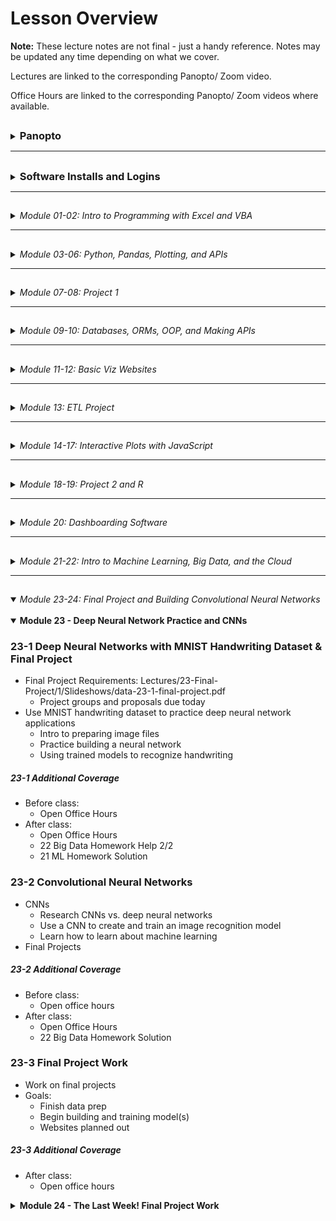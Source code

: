 <!-- @format -->

# Lesson Overview

**Note:** These lecture notes are not final - just a handy reference. Notes may be updated any time depending on what we cover.

Lectures are linked to the corresponding Panopto/ Zoom video.

Office Hours are linked to the corresponding Panopto/ Zoom videos where available.

## <!-- 00 Panopto -->

<details><summary><h3 style="display: inline; padding-top: 0">Panopto</h3></summary>

_**NOTE:** As of day 11-3, Panopto has been discontinued as a Trilogy/ 2U resource. The Panopto recordings before that date should (?) continue to be accessible to you forever (but if they aren't, please use the Zoom links). For all lectures 11-3 and later, you will need to use the Zoom links._

Panopto recordings are searchable! Both audio and video feeds are processed.

To search within a specific video, open the video. The search bar appears on the left, under the camera feed. You can search multiple videos by using the search bar at the top of a Panopto folder.

Links to our class's Panopto folders are below. As part of your tuition, you have access to these videos forever.

Recordings:

* [Lecture Recordings](https://codingbootcamp.hosted.panopto.com/Panopto/Pages/Sessions/List.aspx?folderID=2c76d6e4-8319-419b-a635-ac8c003c1a6a)
* Office Hours Recordings
  + [Homework Help and Solutions](https://codingbootcamp.hosted.panopto.com/Panopto/Pages/Sessions/List.aspx?folderID=3e647d04-dc2b-4c88-9d07-ac8c01721eb8)
  + [Misc (i.e. Git tutorials, installs, career services chats)](https://codingbootcamp.hosted.panopto.com/Panopto/Pages/Sessions/List.aspx?folderID=b128a7f9-6114-4e56-8bc5-ac8c01725a4f)
  + [Open Office Hours Recordings (not always recorded, but when they are, they're here)](https://codingbootcamp.hosted.panopto.com/Panopto/Pages/Sessions/List.aspx?folderID=8efab66d-f657-4bec-8cab-acb60031f398)

<details><summary>Raw Files:</summary>
In case I forgot to include something in the processed videos above, you can check out the full class folder here:

* [Class Panopto Recordings](https://codingbootcamp.hosted.panopto.com/Panopto/Pages/Sessions/List.aspx?folderID=188ece76-73ee-44c8-ba5b-ac8b017afaad)
  + Contains all recordings (lecture, office hours, _and copies of the raw recordings before I combine them_).
  + Searching this folder will return duplicates because it includes those raw copies.
  + You can't see folders, so this will look empty (I put all the videos in folders). But you can search with the bar at the top and the videos will show up in the search results.

</details>

</details>

---

## <!-- 00 Installs -->

<details><summary><h3 style="display: inline; padding-top: 0">Software Installs and Logins</h3></summary>

Please consult your prework for the basic programs we install, such as Git Bash and Anaconda.

This list contains only the additional installs and API signups we cover in class.

You are free to use additional libraries for your projects; this list is just a reference.

<details><summary><strong>Excel Addons</strong></summary>

* Statistics Addon (Moving Average)
* Enable Developer Tools (VBA)

</details>

<details><summary><strong>VSCode Plugins</strong></summary>

* Windows users: Set Git Bash to your primary terminal.
* Rainbow CSV
* [Git Graph](https://marketplace.visualstudio.com/items?itemName=mhutchie.git-graph)
* Live Share
* Python (may already be installed)
* [SQLite](https://marketplace.visualstudio.com/items?itemName=alexcvzz.vscode-sqlite)
* Live Server

</details>

<details><summary><strong>Chrome Extensions</strong></summary>

* JSON Formatter (just google "json formatter chrome" and install whatever comes up first, they're all pretty much the same)

</details>

<details><summary><strong>Jupyter Extensions</strong></summary>

Be sure you are in your `PythonData` environment before running these install commands, or you'll install your extensions to the wrong environment.

* <details><summary>Enable Jupyter Extensions - DO THIS FIRST</summary>

  + Jupyter Lab
    - Be sure you've updated Jupyter: `pip install -U jupyterlab`.
    - If you don't see the Puzzle Icon on the left sidebar:
      - Install the latest version of nodejs from the node.js website.
      - Restart Jupyter
    - Click the puzzle icon on the left sidebar. Accept the disclaimer to enable extensions.
  + Jupyter Notebook

    - `pip install jupyter_contrib_nbextensions`
    - `jupyter contrib nbextension install --user`
    - Restart Jupyter and you should now see the "nbextensions" tab on the file directory page. Go there to read about and install all the supported Jupyter Notebook plugins, such as Hinterland (auto-complete).

    </details>

</details>

<details><summary><strong>Python Libraries</strong></summary>

* Anaconda
* `conda create -n PythonData python=3.6 anaconda`
* `citipy` (used for Homework only)
* `census`
* `gmaps` (Jupyter Extension)
* `conda install tensorflow` (doesn't work if you use pip)
* `mrjob`

</details>

<details><summary><strong>APIs</strong></summary>

* [SpaceX API](https://github.com/r-spacex/SpaceX-API)
* [Star Wars API](https://swapi.dev/)
* [A small NYT headlines scraper](http://nyt-mongo-scraper.herokuapp.com/api/headlines)
* [TVmaze API's Show Search endpoint](https://www.tvmaze.com/api#show-search)
* [World Bank API](https://datahelpdesk.worldbank.org/knowledgebase/topics/125589-developer-information)
* Requires sign up:
  + [OMDb API](http://www.omdbapi.com/apikey.aspx)
  + [New York Times API](https://developer.nytimes.com/accounts/create)
  + [OpenWeatherMap](https://openweathermap.org/guide#how)
  + [Quandl (stocks)](https://docs.quandl.com/docs#section-authentication)
  + [Mapbox](https://docs.mapbox.com/api/#access-tokens)
  + US Census API
  + Google Maps APIs (Maps JavaScript, Geocoding, and Places APIs)

</details>

<details><summary><strong>Databases</strong></summary>

* Postgres
  + Install both Postgres and PgAdmin
  + Mac Users: We recommend using homebrew to install postgres
* MongoDB
  + Windows Users: You may need to create your `C:\data\db` folder manually.
    - You should add the `bin` folder from your Mongo install to your Windows path.
    - You should see Mongo in your Windows Services list. _If you don't, you can still run mongo by using a terminal to run `mongod` in the background._
  + Mac Users: We recommend using homebrew to install mongo, and start your server with `brew services run mongodb-community`. You should now be able to read/ write to your MongoDB database.

</details>

<details><summary><strong>Cloud Systems</strong></summary>

* Heroku CLI (needed to deploy Flask applications to Heroku)
* Google CoLab - Hosted Jupyter Notebooks
  + We use these for machine learning at the end of class, but these are also a good way to get going with Python and Jupyter if you can't install locally.

</details>

</details>

---

## <!-- 01-02 Excel, VBA -->

<details><summary><em>Module 01-02: Intro to Programming with Excel and VBA</em></summary>

<br/>

<details><summary><strong>Module 01 - Excel</strong></summary>

### [01-1 Course Intro](https://codingbootcamp.hosted.panopto.com/Panopto/Pages/Viewer.aspx?id=945aebe9-2ac7-4112-8b25-ac8b018498d6)

[Zoom Recording](https://zoom.us/rec/share/VelJsDmIXp1E22mo9jBV0RH84kSuTrvZYrJByIc2d7n6w0cqfd_mi84j3DNA9g-m.8j8kRfchlyr8gxva)

* Introductions
* Thought experiments
* Data Modeling Strategy (Analytics Paradigm)

##### 01-1 Additional Coverage

* [Git Intro 1](https://codingbootcamp.hosted.panopto.com/Panopto/Pages/Viewer.aspx?id=ba3c7078-083f-44dd-9d7b-ac8c002bd395)
  + `git clone`
  + `git pull`
  + _Never_ edit files in the cloned folder!
    - Copy to "InClass" instead.
  + Bash Commands: `ls`, `cd`, `..`,  `open` (`explorer` on windows), `pwd`

### [01-2 Excel Basics](https://codingbootcamp.hosted.panopto.com/Panopto/Pages/Viewer.aspx?id=deaa8e10-66a1-46b5-9fc4-ac8d017d8fd3)

[Zoom Recording](https://zoom.us/rec/share/eiE-MNi53gYlq6Ku47iZXzdPWgCRWjD0XT2YD5gQlPvRkgVzwPXAhl88svKyvOFx._4NTCFe3ca-5rX7Q)

The first ~10 mins of this recording are missing, I go through how to navigate the Github repo. Read though the [README.md](../README.md) and this file, [00-Lecture-Overview](), to see what I covered.

* Functions and arguments
* Pivot Tables
* Formatting
* Vlookup
* Named Ranges
* Multiple worksheets
* Conditionals

##### 01-2 Additional Coverage

* [Git Intro 2](https://codingbootcamp.hosted.panopto.com/Panopto/Pages/Viewer.aspx?id=0a51cb65-a3a2-4762-9f9d-ac8e002cf338)
  + Git Installation
  + Adding SSH Key
  + (Training Wheels) "Open Terminal Window Here" from Finder and "Open Git Bash Here" from Windows Explorer
  + Review:
    - `git clone`
    - `git pull`
    - _Never_ edit files in the cloned folder!
      - Copy to "InClass" instead.
    - Bash Commands: `ls`, `cd`, `..`, `open` (`explorer` on windows), `pwd`
* Open OH for TA assistance (custom for questions/ install issues)

### [01-3 Excel Charting](https://codingbootcamp.hosted.panopto.com/Panopto/Pages/Viewer.aspx?id=43f4346a-f834-4b34-9e7b-ac8f00e95262)

[Zoom Recording](https://zoom.us/rec/share/fmOz8_8Wl1-GOzPdAeYYQEPCy2Jcw_qSDLBnQdnTf6qswoYTrRN7zttcqyrA4jQ.82I9y2-cjvPCI-Es)

* Line, Scatter, Bar, Pie charts
* Trend lines
* Pivot Charts
* Statistical Summaries
  + Variance, Standard Deviation
  + Z-Score
  + Outliers, Quartiles, Quantiles
  + Box-and-Whisker Plots

##### 01-3 Additional Coverage

* [01 Excel Homework Help 1/1](https://codingbootcamp.hosted.panopto.com/Panopto/Pages/Viewer.aspx?id=6f9e4a43-15a8-41d5-8960-ac8f0121f79a)
  + Conditional Formatting
  + Pivot Table Breakout Columns
  + Class Questions
    - Splitting categories
    - Date conversion
    - Finding live campaigns
    - Variance & Std Deviation
* Open Office Hours for install help/ questions

</details>

<details><summary><strong>Module 02 - VBA</strong></summary>

### [02-1 VBA Day 1 - Intro to Programming](https://codingbootcamp.hosted.panopto.com/Panopto/Pages/Viewer.aspx?id=6878a1ba-2284-4be5-bcca-ac920179fdf2)

[Zoom Recording](https://zoom.us/rec/share/ppVQMz497qsaYR6m9c1g_Ha13-rLeCjA-50lfeZagd2jRUlnu4kguONyp9sbAwtl.Yed1O_L7ildQuSAb)

* Installs
  + VSCode
    - Git Bash/ Terminal Integration
  + Excel Developer Tools
  + Excel Statistics Addon (for moving average calcs)
* Hello World!
* Excel Buttons
* Accessing Cells and Ranges in VBA
* Fundamentals of programming
  + Primitives (aka basic types)
  + Conditionals - `If`, `Elseif`, `Else`, `End If`
* Basics of navigating bash terminals
  + Bash Commands: `mkdir`, `~`, `code`, `cp`

##### 02-1 Additional Coverage

* After Class:
  + [02 VBA Homework Help 1/3](https://codingbootcamp.hosted.panopto.com/Panopto/Pages/Viewer.aspx?id=039eeab3-e6d4-4b6f-a2d1-ac93002bf51d)
    - Review of VSCode set up and creating a git repo (used a local repo tonight)
    - Getting started - reading values out of columns

### [02-2 VBA Day 2 - Loops](https://codingbootcamp.hosted.panopto.com/Panopto/Pages/Viewer.aspx?id=1c3aea1c-8b4d-4a60-acaa-ac94017e222f)

[Zoom Recording](https://zoom.us/rec/share/0KmRA_77KwCVgl_vbj7tPa2HxETLNBNF5pnu2eUFEQDTBmyU4wnXDwYtrt6wRpVC.s1W9NVKDOpEVd2KA)

* 2-1 Review Ex 09-10
* Warm up: 2-1 Ex 11
* Loops
* Conditionals (includes 2-1 Ex 12, 13)
* Installations for Module 3
  + Jupyter Notebook
  + Conda
  + Python

##### 02-2 Additional Coverage

* After Class:
  + [02 VBA Homework Help 2/3](https://codingbootcamp.hosted.panopto.com/Panopto/Pages/Viewer.aspx?id=36bfc6b0-594b-4b42-8ecc-ac9500165044)

### [02-3 VBA Day 3 - More Practice](https://codingbootcamp.hosted.panopto.com/Panopto/Pages/Viewer.aspx?id=65c42e5c-c01b-4954-ad66-ac9600ea57b5)

[Zoom Recording](https://zoom.us/rec/share/EDZ7fB3Q7SjF5o-pX3X_QwCcwMQFcYJGyhOvaLP1OYi8h01oWZTd2BNIk2BlnAm3.qISPBlONhBoRyy-j)

* Formatting sheets with VBA
* Nested Loops
* Lots of practice

##### 02-3 Additional Coverage

_No office hours before class._

* After Class:
  + [02 VBA Homework Help 3/3 - Creating a Github Repo](https://codingbootcamp.hosted.panopto.com/Panopto/Pages/Viewer.aspx?id=2b220836-c9c3-4b71-bfde-ac9601262249)

</details>

</details>

---

## <!-- 03-06 Python, Pd, Plots, JSON -->

<details><summary><em>Module 03-06: Python, Pandas, Plotting, and APIs</em></summary>

<br/>

<details><summary><strong>Module 03 - Python</strong></summary>

### [03-1 Python Day 1 - Intro to Programming](https://codingbootcamp.hosted.panopto.com/Panopto/Pages/Viewer.aspx?id=f26bdb6c-4160-4fb1-b0d1-ac9b0014dfc1)

[Zoom Recording](https://zoom.us/rec/share/4R8DGCJueVRRIMttMkEaR1Sru2EKXETTStLsBlo6SyTaC1oiFwjdr_X1Tv0eQzwA.AxyogBFtlgM-kbRe)

* Review Installations and PythonData environment
* Variables
* User Input
* Conditionals - `if`, `elif`, `else`
* Loops - `for` and **`while`**

##### 03-1 Additional Coverage

* Before Class:
  + 03 Python Installation Help
* After Class:
  + 03 Python Installation Help

### [03-2 Python Day 2 - CSVs, Python, and Lists](https://codingbootcamp.hosted.panopto.com/Panopto/Pages/Viewer.aspx?id=d1528e56-f864-4e8c-b13a-aca70183d34b)

[Zoom Recording](https://zoom.us/rec/share/meIovFPS_nXNvz5_BqglfKMr7MNFl6uB6VjLa-P0A4bL19LBRKyL-UrOSnm07EQ8.pN61E6sb2gLjjdfL)

* Review Python, VSCode, Git
* Conditionals - `if`, `elif`, `else`
* Loops - `for` and `while`
* Read/ write CSVs

##### 03-2 Additional Coverage

* Before Class:
  + Open Office Hours
* After Class:
  + [03 Python Homework Help 1/3 + Git LFS Install Help](https://codingbootcamp.hosted.panopto.com/Panopto/Pages/Viewer.aspx?id=b8ed0a29-1b4a-4817-a151-aca8002ccc5b)

### [03-3 Python Day 3 - Intermediate Python](https://codingbootcamp.hosted.panopto.com/Panopto/Pages/Viewer.aspx?id=f4d1e63f-83bb-4172-b10e-aca901833eba)

[Zoom Recording](https://zoom.us/rec/share/B_is_r9vb4vumdYez4HUN4X4h4ccwYvoBnDs5NofiKQWGDrPmetk_RpNDHnuzJmu.nZCxpbHwus-4AEyP)

* Dictionaries
* List Comprehensions
  + Btw, you can also do dictionary comprehensions ...
    - ... but we won't cover that just yet.
    - If you're comfortable with list comprehensions, check 'em out!
* Functions
  + Later on, we'll talk about using lists and dictionaries to pass arguments to functions
  + aka `*args` and `**kwargs`.
* Sets (Extra Material)

##### 03-3 Additional Coverage

* Before Class:
  + 03 Python Installation Help
* After Class:
  + [01 Excel Homework Solution](https://codingbootcamp.hosted.panopto.com/Panopto/Pages/Viewer.aspx?id=4109e75c-e5ab-4ab5-b7a2-acaa00310789)
  + [03 Python Help 2/3](https://codingbootcamp.hosted.panopto.com/Panopto/Pages/Viewer.aspx?id=b9996c0f-bb81-4aa2-8eba-acaa002c4c2b)

</details>

<details><summary><strong>Module 04 - Pandas</strong></summary>

### [04-1 Pandas Day 1 - Intro to DataFrames](https://codingbootcamp.hosted.panopto.com/Panopto/Pages/Viewer.aspx?id=35515ab7-1467-466e-a01e-acab00e7b104)

[Zoom Recording](https://zoom.us/rec/share/KaSkjCh3OJra4nkaGJQsW0C0ie0pS6UQkCtqRRSuHnS2Xrbgq2J3NJ22Q6_a5aA.NMb8-KZOK6GKNu3O)

* Intro to Jupyter Notebooks
* Review Python (`input`, loops, `open`, `csv.reader`, conditionals)
* Intro to Pandas
  + Lists/ dictionaries -> DataFrames
  + CSVs <-> DataFrames
* Intro to summarizing data

##### 04-1 Additional Coverage

_No office hours before class._

* After Class:
  + [03 Python Homework Help 3/3](https://codingbootcamp.hosted.panopto.com/Panopto/Pages/Viewer.aspx?id=51b0be79-29e6-4762-856d-acab0122cdd4)

### [04-2 Pandas Day 2 - Data Cleaning](https://codingbootcamp.hosted.panopto.com/Panopto/Pages/Viewer.aspx?id=169c97de-bad5-4a2a-9a3c-acae017c3cb3)

[Zoom Recording](https://zoom.us/rec/share/x06_PjAopyQVboitustDtDb8Cis5oAvtTHa8HHknPE7raRuwjoiY3cV0Z1NnAdbZ.hKxosNlzbZSWKC4f)

* Filtering (`loc` and `iloc`, `dropna`)
* Cleaning duplicates
* Data Types
* Grouped DataFrames and Aggregations
* Sorting

##### 04-2 Additional Coverage

* Before Class:
  + Open Office Hours
* After Class:
  + [04 Pandas Homework Help 1/3](https://codingbootcamp.hosted.panopto.com/Panopto/Pages/Viewer.aspx?id=1577f8b1-c832-479e-aca4-acaf002b0173)
  + [Personalizing Your Environments](https://codingbootcamp.hosted.panopto.com/Panopto/Pages/Viewer.aspx?id=081a7e4b-6281-4def-8cee-acaf003034e0)
    - Tips and Tricks for Jupyter 1/2
      - Enabling Jupyter Extensions
    - Pimp My Terminal 1/2
      - Terminal Emulators And U
        - Mac: iTerm (can also check out Alacritty, Kitty)
        - Windows: WSL2 (we'll be installing Alacritty later on)

### [04-3 Pandas Day 3 - Intermediate Data Cleaning](https://codingbootcamp.hosted.panopto.com/Panopto/Pages/Viewer.aspx?id=0111a9e1-7655-466e-9eb4-acb00174e990)

[Zoom Recording](https://zoom.us/rec/share/yoIHRInwoXfZs39AHNP6c_VBRFvXY4TESS_KyCS-ncbvP6v5pqaoXKUvsBPGMtgp.IrKyGCoNEoe80mgN)

* Merging DataFrames
* Binning
* Mapping (`df.map`)
* Fixing Bugs in Python

##### 04-3 Additional Coverage

* Before Class:
  + Open Office Hours
* After Class:
  + [04 Pandas Homework Help 2/3](https://codingbootcamp.hosted.panopto.com/Panopto/Pages/Viewer.aspx?id=5c80d4f4-6236-4247-b72c-acb1002c932b) - no audio, use the zoom recording

</details>

<details><summary><strong>Module 05 - Intro to Plots and Statistics</strong></summary>

### [05-1 Intro to Plots and Statistics Day 1 - Matplotlib](https://codingbootcamp.hosted.panopto.com/Panopto/Pages/Viewer.aspx?id=8a43e4aa-b707-4ad6-b300-acb200e88a3b)

[Zoom Recording](https://zoom.us/rec/share/E-T0EIiVPwf-K19J36Lqwr_Nr7qtmZHuYtY5QUf64Z0pXvJyQ7wlltLeTEf9tLeZ.CZZv1bbDFrUJOOFe)

* Using Matplotlib in Jupyter Notebook
  + Interactive and static inline plots
  + `%matplotlib notebook`
* Line, bar, scatter, pie charts
* Basic plot configuration

##### 05-1 Additional Coverage

_No office hours before class._

* After Class
  + [04 Pandas Homework Help 3/3](https://codingbootcamp.hosted.panopto.com/Panopto/Pages/Viewer.aspx?id=6c95b560-fde4-4b9a-8006-acb2011a423e)
  + [02 VBA Homework Solution](https://codingbootcamp.hosted.panopto.com/Panopto/Pages/Viewer.aspx?id=ecef5e6f-e35f-4448-9436-acb2011a5e9a)

### [05-2 Intro to Plots and Statistics Day 2 - Pandas Plots](https://codingbootcamp.hosted.panopto.com/Panopto/Pages/Viewer.aspx?id=6f5c8fc9-3175-4269-9184-acb5017dd703)

[Zoom Recording](https://zoom.us/rec/share/CGFjcZzfKql4Drn3uTqPoRQKYB_xrbN0IsRxf06oHF1cArUuI8xj2xGswg8VgmAl.OKLbwaQBH_Nm2nLv)

* `DataFrame.plot()`
* Line, bar, scatter, pie charts
* Pros & cons vs. Matplotlib

##### 05-2 Additional Coverage

* Before Class
  + [Open Office Hours](https://codingbootcamp.hosted.panopto.com/Panopto/Pages/Viewer.aspx?id=b858cdcf-e451-4c5e-a32a-acb5017b678c)
* After Class
  + Statistics (video canceled)
    - [You can review the following material instead (will be helpful for 05-3, but not required)](https://ucflkmdatapt1-3my1247.slack.com/archives/C01FDRD8LLF/p1611114150000300)
  + [05 Python Plotting Homework Help 1/3](https://codingbootcamp.hosted.panopto.com/Panopto/Pages/Viewer.aspx?id=b56bb2ba-4f6d-45fd-8f90-acb6002ce4eb)

### [05-3 Intro to Plots and Statistics Day 3 - Intro to Statistics](https://codingbootcamp.hosted.panopto.com/Panopto/Pages/Viewer.aspx?id=6b2d21d0-d0ab-475e-ab59-acb70182ff73)

[Zoom Recording](https://zoom.us/rec/share/rjUFF48z4L8bH88qIHovrk5bmumb_wy4aILlLkvmuxsI-FwsK5tOpJ5ZSFFRMh2B.NlQ4b0LYNlX0dKG3)

* Basic measures of central tendency: Mean, median, mode
* Variance and standard deviation
* Handling outliers
* Quartiles
* Standard Error calculations with `pandas`
* Error Bar plots with `pandas`
* Student's T-Test
* Fits and Regression with `pandas` and `scipy`

##### 05-3 Additional Coverage

* Before Class
  + [Open Office Hours](https://codingbootcamp.hosted.panopto.com/Panopto/Pages/Viewer.aspx?id=66a9c10c-9ff4-49b3-a197-acb70176bd09)
* After Class
  + [05 Python Plotting Homework Help 2/3](https://codingbootcamp.hosted.panopto.com/Panopto/Pages/Viewer.aspx?id=7aff4e7b-4533-4bb0-8222-acb8002bbcbd)
  + [Pimp My Terminal 2/2](https://codingbootcamp.hosted.panopto.com/Panopto/Pages/Viewer.aspx?id=8df929e2-92fa-4222-aae0-acb8002e37ca)
    - Easy Themes And Extensions with ZSH
      - Installing ZSH
      - Installing Oh-My-Zsh (for plugins)
      - Installing Powerlevel10k (snazzy theme)
      - What Is .zshrc Anyway?
        - Ok, so I didn't cover this, but this is basically a configuration file for your terminal settings! More literally, it contains code/ setup that gets run whenever you start your terminal.

</details>

<details><summary><strong>Module 06 - Python and APIs - Intro</strong></summary>

### [06-1 Python and APIs](https://codingbootcamp.hosted.panopto.com/Panopto/Pages/Viewer.aspx?id=158ace44-356c-4395-bbf3-acb900e832cf)

[Zoom Recording](https://zoom.us/rec/share/-nqKnHgCm9DWCQXrwPWdFKuJPsj1DwrW7rBFclpeEn7Lqr_ZGJYoEwO2LK0ISMnZ.psYAQn9ZQ2RPfWZy)

* GET requests using the `requests` library
* JSON -> Python dictionaries
* API Documentation and sign ups
  + SpaceX
  + swapi (Star Wars API)
  + Number Facts
  + OMDb
  + New York Times

##### 06-1 Additional Coverage

_No office hours before class._

* After Class
  + [05 Python Plotting Homework Help 3/3](https://codingbootcamp.hosted.panopto.com/Panopto/Pages/Viewer.aspx?id=7456f18c-b711-42fb-8c39-acb90123b132)
    - Also includes:
      - 04 Pandas HW Student Questions
      - 03 Python HW Student Questions
      - Jupyter Notebook Extensions and Markdown Viewer

### [06-2 Python and APIs - JSON](https://codingbootcamp.hosted.panopto.com/Panopto/Pages/Viewer.aspx?id=d7396e7d-5fe4-4f8a-90e6-acbc01849bb6)

[Zoom Recording](https://zoom.us/rec/share/yFDP0S9AF01LJWP79AzFG1CuYfFCbP-lSJAh2i_dAfpK5_WiFfKZcAzk4Web-rEF.TJlBL7rlIVGv44mN)

* More API practice
  + OpenWeatherMaps
  + WorldBank API
* JSON -> DataFrame
* Exception Handling (`try` and `except`)

##### 06-2 Additional Coverage

* Before Class
  + [Open Office Hours](https://codingbootcamp.hosted.panopto.com/Panopto/Pages/Viewer.aspx?id=33b84580-a017-4acc-8aa2-acbc017ab487https://codingbootcamp.hosted.panopto.com/Panopto/Pages/Viewer.aspx?id=33b84580-a017-4acc-8aa2-acbc017ab487)
* After Class
  + [06 APIs Homework Help 1/3](https://codingbootcamp.hosted.panopto.com/Panopto/Pages/Viewer.aspx?id=b6eb5af5-c81d-4567-a6ad-acbd003018ad)
    - Key: "Managing" your API keys and git (don't commit your api key to github!!)
      - We only touched on this briefly - I'll review in more detail Thursday.
  + [03 Python HW Solution](https://codingbootcamp.hosted.panopto.com/Panopto/Pages/Viewer.aspx?id=ff1d188b-dfc7-4975-9584-acbd001aec3b)

### [06-3 Python and APIs](https://codingbootcamp.hosted.panopto.com/Panopto/Pages/Viewer.aspx?id=81196c9d-3fcc-4eba-b8ea-acbe0181b70a)

[Zoom Recording](https://zoom.us/rec/share/wbOg9bWTKsALVp5LZ-vnzWvZRAmRPw5HSFB4HVyaACIETMYsk_suIoVgWJpANSUl.WteeBgJp1_XOJ7gJ)

* Practice Google Maps and Places APIs
* Visualizations with Maps
  + `gmaps` Jupyter Extension

##### 06-3 Additional Coverage

* Before Class
  + Open Office Hours
* After Class
  + [06 APIs Homework Help 2/3 - Hiding config.py with .gitignore](https://codingbootcamp.hosted.panopto.com/Panopto/Pages/Viewer.aspx?id=fb8155a9-f078-46ca-9b2c-acbf002cbc68)

</details>

</details>

---

## <!-- 07-08 Project 1 -->

<details><summary><em>Module 07-08: Project 1</em></summary>

<br/>

<details><summary><strong>Module 07 - Git Practice + Project 1</strong></summary>

### [07-1 In-Class Git Practice + Project 1](https://codingbootcamp.hosted.panopto.com/Panopto/Pages/Viewer.aspx?id=5c2c5789-91ee-43ff-9e08-acc000e9dd9f)

[Zoom Recording](https://zoom.us/rec/share/Q0HPPN8CjxeQRZBerueZuqo72lQ2UNgU_Yz0dwf07yf2qRU1cWVGsdIvJyBe_VBE.egx6PCsiK50PJOM2)

* Git Tutorial
  + Managing Git and Jupyter Notebooks
  + Git Branch and PR tutorial
  + Git Best Practices with small groups
* [Project 1 Guidelines](../Projects/Project-1)
* Project 1 Work

##### 07-1 Additional Coverage

_No office hours before class_

After Class:

* Open Office Hours

### [07-2 In-Class Git Practice + Project 1](https://codingbootcamp.hosted.panopto.com/Panopto/Pages/Viewer.aspx?id=56a95978-cf66-4d6b-9e50-acc301802d49)

[Zoom Recording](https://zoom.us/rec/share/qApaj6iOh08XaV425A2Ryj9ur2jaDRdXJ2U6j4Gu0JJEsZlo6nD_uhpA7KmzSn02.kiz3Ha39PvGhbPAz)

* Git Tutorial
  + Managing bad merges
  + Review of git branch and PR best practices
* Project 1 Work

##### 07-2 Additional Coverage

Before Class

* Open Office Hours

After Class

* Open Office Hours

### 07-3 Hypothesis Testing and Statistical Tests + Project 1

No Panopto recording for today (sub).

[Zoom Recording](https://zoom.us/rec/share/ooeL1U8_lDjqAE4pTvsYAsPH0lqufgxgpDfqI12fhWTdtTWOfltFWNtbZMpya8VN.LIl9ko5TogElnFd2)

* T-Test
* ANOVA
* P-Values
* Chi Square tests
* Project work

##### 07-3 Additional Coverage

Before Class

* Open Office Hours

After Class

* Open Office Hours
* Project work

</details>

<details><summary><strong>Module 08 - Project 1 + Presentations</strong></summary>

### 08-1 Project 1

No Panopto recording for today (sub).

[Zoom Recording](https://zoom.us/rec/share/_OwTF9IVcFyZ0TvsnJ_7rUVGyp2ynE3-duj67cY0c9z6Q5aHMS1OhrWOeTZhUwh3.fjxPD6viy2039Vtr)

* Install Postgres and pgAdmin
* Project work

##### 08-1 Additional Coverage

Before Class

* Open Office Hours

After Class

* Open Office Hours
* Project work

### 08-2 Project 1

Project work day = all-class open office hours, no recordings.

* Project work

##### 08-2 Additional Coverage

Before Class

* Open Office Hours

After Class

* Open Office Hours
* Project work

### [08-3 Project 1 Presentations](https://codingbootcamp.hosted.panopto.com/Panopto/Pages/Viewer.aspx?id=ef199b9c-e708-475b-af0f-accc01840507)

[Zoom Recording](https://zoom.us/rec/share/NNjvkumLMVKLd8CtyKQeDWVqk2GfvNkfOmi6t39ZhaeuV0kYJIWsutjmGHEOCY-_.7Ikq3DBqysBR0bRh?startTime=1613083553000)

_No after-class office hours today_

* Project Presentations

##### 08-3 Additional Coverage

Before Class

* Open Office Hours
* Presentation Prep

</details>

</details>

---

## <!-- 09-10 DBs, ORMs, OOP, APIs -->

<details><summary><em>Module 09-10: Databases, ORMs, OOP, and Making APIs</em></summary>

<br/>

<details><summary><strong>Module 09 - Databases (Postgres)</strong></summary>

### [09-1 Intro to Postgres](https://codingbootcamp.hosted.panopto.com/Panopto/Pages/Viewer.aspx?id=3f92c1b2-8bb7-4aa0-954a-accd0027382f)

[Zoom Recording](https://zoom.us/rec/share/a7HFneqEmgskH7EQRseDXjzlUvxFQqdx3ZGdg56Wl3G8jOTgSrjUy2YKR6RwLebn.RiwZbhmS-pAMKisg)

* Database vs. Schema
* Create a Database and tables
* pSQL data types
* Primary and Unique Keys
* CSV -> Database Table
* CRUD (Create, Read, Update, Delete) applications
  + Database commands: `INSERT`, `SELECT`, `UPDATE`, `DELETE`
* Joins

##### 09-1 Additional Coverage

* After Class
  + [09 Homework Help 1/3](https://codingbootcamp.hosted.panopto.com/Panopto/Pages/Viewer.aspx?id=405c9d30-6126-40f8-9374-acce0123a0ab)
  + [04 Pandas Homework Solution](https://codingbootcamp.hosted.panopto.com/Panopto/Pages/Viewer.aspx?id=52fd4e0e-30ee-4349-a77e-acce01240252)

### [09-2 Advanced Queries](https://codingbootcamp.hosted.panopto.com/Panopto/Pages/Viewer.aspx?id=25bd0495-1758-403f-a1e9-acd100f0877f)

[Zoom Recording](https://zoom.us/rec/share/Jk1sTae2AWw_CeWBlLfvGKSs5KiP25QZWbi8tBJOxHO_CXf1dCq-dKsZG0SlsnW_.Um9AqKSRmGemepcy)

* Aggregation Queries
* Subqueries (sub-selects)
* Views

##### 09-2 Additional Coverage

* Before Class
  + Project Grading (ping us on slack for questions)
* After Class
  + Project Grading
  + [09 Homework Help 2/3](https://codingbootcamp.hosted.panopto.com/Panopto/Pages/Viewer.aspx?id=ca748b1f-ce09-479c-8934-acd100faaaa9)
  + [05 Matplotlib Homework Solution](https://codingbootcamp.hosted.panopto.com/Panopto/Pages/Viewer.aspx?id=76558588-8ade-449b-a613-acd100fac89b)

### [09-3 Data Modeling](https://codingbootcamp.hosted.panopto.com/Panopto/Pages/Viewer.aspx?id=fbc023dd-8758-462c-b750-acd2003be1fb)

[Zoom Recording](https://zoom.us/rec/share/9x6RFB_IBpSidx1wVdHYGwKG_BoLXsCbXRJYvwJbrV5rwqn_DOTM9wX0CqW2CzQZ.uQTSyEy56vhtyGfP)

* Database Design Techniques And Best Practices
* Data normalization
* Data relationships
* ERD Diagrams - visualizing DB relationships

##### 09-3 Additional Coverage

* Before Class
  + Project Grading (ping us on slack for questions)
* After Class
  + [09 Homework Help 3/3](https://codingbootcamp.hosted.panopto.com/Panopto/Pages/Viewer.aspx?id=c9619169-1975-4646-9a50-acd2003c184c)

</details>

<details><summary><strong>Module 10 - Programming with SQLAlchemy (Advanced Databases) and Making APIs</strong></summary>

### [10-1 Intro to SQLAlchemy](https://codingbootcamp.hosted.panopto.com/Panopto/Pages/Viewer.aspx?id=19b433d4-dda3-4753-9c91-acd2003c482f)

[Zoom Recording](https://zoom.us/rec/share/_btT8UfiggmM7nUo-rckFM7zC3By-w9sjg0XRQwWBd2bxYGr-CPWV-6btKxssAag.szJpnfIhbECUZPap)

* SQLAlchemy
  + Connect to a database
  + Run raw queries using `engine.execute()`
  + CRUD (Create/ Read/ Update/ Delete) using ORM (Object Relational Models)
* Intro to Object Oriented Programming (OOP)
  + Creating Python classes to represent database tables (ORM)

##### 10-1 Additional Coverage

* After Class
  + [10 Homework Help 1/3](https://codingbootcamp.hosted.panopto.com/Panopto/Pages/Viewer.aspx?id=ccabeb2a-7379-4122-a655-acd501226fee)
  + [Opening SQLite Files With VSCode](https://codingbootcamp.hosted.panopto.com/Panopto/Pages/Viewer.aspx?id=8f1e7645-093e-4fac-8004-acd501257666)

### [10-2 SQLAlchemy ORM++](https://codingbootcamp.hosted.panopto.com/Panopto/Pages/Viewer.aspx?id=6b50246e-c705-4638-ab8d-acd5012c43a3)

[Zoom Recording](https://zoom.us/rec/share/yCTDTLGBLz_Drd8BXrzxElXkDuQNEC7JyILMoOWCqgaqcSrWm9j41UjbdWpoDSvt.aK3nd1wxOqyBhcmR)

* More practice creating and using ORM classes
* Using SQLAlchemy to inspect database:
  + Reflection (ORM with auto-generated classes)
  + Inspector - viewing database Schema
* Using Pandas to plot SQL results

##### 10-2 Additional Coverage

* Before Class
  + Open Office Hours
* After Class
  + [10 Homework Help 2/3](https://codingbootcamp.hosted.panopto.com/Panopto/Pages/Viewer.aspx?id=528c95df-bbd7-4bb3-822b-acd5012c65a0)

### [10-3 Flask + SQLAlchemy = My First API](https://codingbootcamp.hosted.panopto.com/Panopto/Pages/Viewer.aspx?id=bc4ec595-5c4a-489d-97ff-acda01758cec)

[Zoom Recording](https://zoom.us/rec/share/D4MCVHimV7WyQTiua9ILitU1wSu1lRa9WgioiP0IAOafHkFXpHkdxv9VEMhIdqR7.L8GtIsstYacKMAWh)

Today Chavon stops by for our midpoint :)

* Create and run a server with Flask
* Define endpoints
* Read query strings (i.e. function args) from GET requests
* Run database queries from an endpoint
* Return results as JSON

##### 10-3 Additional Coverage

* Before Class
  + Open Office Hours
* After Class
  + [10 Homework Help 3/3](https://codingbootcamp.hosted.panopto.com/Panopto/Pages/Viewer.aspx?id=86c8d7d5-4e9b-461f-924f-acdb002bc482)

</details>

</details>

---

## <!-- 11-12 Basic Viz Websites -->

<details><summary><em>Module 11-12: Basic Viz Websites</em></summary>

<br/>

<details><summary><strong>Module 11 - HTML</strong></summary>

### [11-1 Intro To HTML](https://codingbootcamp.hosted.panopto.com/Panopto/Pages/Viewer.aspx?id=9f2b49c5-8e89-4a94-915a-acdc00e80c9b)

[Zoom Recording](https://zoom.us/rec/share/rnDoKYv4TiJVsj7FOWALjM_FVtpHo_Db0BmMYOlrgkF7Q4mOXEFd517ECTRvCLel.oJqZXEl9Plc6fjXQ)

* Website Frontend Ingredients (HTML + CSS + JavaScript)
* DOM Basics
* Common HTML Tags
  + `<p>`
  + `<h1> - <h6>`
  + `<hr/>`
  + `<img/>`
  + `<ul>` / `<ol>` and `<li>`
  + `<table>`, `<th>`, `<tr>`, `<td>`
  + `<div>`
  + `<summary>`
* HTML Structure
  + Tags
  + Attributes
  + Sections of the document
* _NOTE_: Use Mozilla MDN for documentation, not W3Schools!!

##### 11-1 Additional Coverage

* After Class
  + [11 HTML Homework Help 1/3 - Wireframing Demo](https://codingbootcamp.hosted.panopto.com/Panopto/Pages/Viewer.aspx?id=5647fd96-69c2-4b59-8839-acdc0117eb07)
  + [06 APIs Homework Solution](https://codingbootcamp.hosted.panopto.com/Panopto/Pages/Viewer.aspx?id=848027fc-d816-455f-9ff3-acdc01180358)

### [11-2 Styling (CSS) and Deploying Static Sites Using Github Pages](https://codingbootcamp.hosted.panopto.com/Panopto/Pages/Viewer.aspx?id=f5c9aa15-4f5b-4a03-93e7-acdf01761692)

[Zoom Recording](https://zoom.us/rec/share/Xs6gAjHcm4F56-ylfTOCvVN-MVsS8Bn05Rk1dbwyPGiuF1ppgYRN_2Z4x6rIaT6A.XUDVpuY_s_E6C2zJ)

* CSS Basics: styling and positioning elements
* Box Model of HTML elements
* Github Pages **(Needed for your Career Services Milestones)**

##### 11-2 Additional Coverage

* Before Class
  + Open Office Hours
* After Class
  + [11 HTML Homework Help 2/3 - Wireframing Demo](https://codingbootcamp.hosted.panopto.com/Panopto/Pages/Viewer.aspx?id=005a62d3-c67e-4add-823f-ace0002dc516)

### [11-3 Mobile-first (Responsive) CSS](https://zoom.us/rec/share/s0xB4D_-2g5_PBsjxX-P1qindwU3PjW09Hk40Eor-zCGlvQitNa8gUKGfKdEWQSb.MN2POHMS9hnyw2xf)

Starting today, we no longer use Panopto as a recording tool. You will still be able old links using Panopto, but going forward, each class video will be recorded on Zoom in one continuous stream.

* Media Queries
* Bootstrap (CSS library by Twitter) and the Bootstrap Grid
* Using Bootstrap to get a website up and running quickly

##### 11-3 Additional Coverage

* Before Class
  + Open Office Hours
  + ETL Project Questions
* After Class
  + 11 HTML Homework Help 3/3

</details>

<details><summary><strong>Module 12 - Web Scraping, Document Databases (NoSQL), and Making Data Viz Websites</strong></summary>

### [12-1 Intro to MongoDB](https://zoom.us/rec/share/ooUjajWiU2hwPxuOdIpEHCJRr_ebI391iXAXmkKh3U9wbop8zVBIYr1ppJp4SGK3.2kdGXeM_-ESfH6LX)

* ETL Project Questions
* Installing and Connecting to MongoDB
* Using the Mongo Shell for CRUD
* Using PyMongo for CRUD with Python

##### 12-1 Additional Coverage

* After Class
  + 12 Web Scraping Homework Help 1/3
  + One-On-Ones 1/3 (not recorded ofc)

### [12-2 Simple Web Scraping](https://zoom.us/rec/share/_8etoRMgpnAPLBjqLO9eaYI8LgchLE0jzCRxATqlxUF0A5efThEhWA1VCj0r4ncu.FW2oZn6sjHeL5PA1)

* Use BeautifulSoup to scrape websites with Python
  + `html.parser` and `lxml` parser
* Use Pandas to scrape websites
* Save results to MongoDB
* Use Splinter (with chromedriver) to scrape websites

##### 12-2 Additional Coverage

* Before Class
  + Open Office Hours
* After Class
  + 12 Web Scraping Homework Help 2/3
  + One-On-Ones 2/3 (not recorded ofc)

### [12-3 BeautifulSoup + MongoDB + (new) Serving Templates With Flask](https://zoom.us/rec/share/bXftVis7OrUjptOexrkEzD1KCu5_zc0NhKLpHF10_-DsjIbGg8xQAocIXMQ0CAZo.P-gsZhPLp1sE6B8H)

* Use and render flask templates
* Integrate MongoDB data into Flask Templates
  + Include static resources (i.e. css files) in Flask Templates via `static` folder
* Capstone: Allow client to trigger a web scrape using Flask, then view results
* ETL Project Overview and Questions

##### 12-3 Additional Coverage

* Before Class
  + Open Office Hours
* After Class
  + 12 Web Scraping Homework Help 3/3
  + One-On-Ones 3/3 (not recorded ofc)

</details>

</details>

---

## <!-- 13 ETL Proj -->

<details><summary><em>Module 13: ETL Project</em></summary>

<br/>

<details><summary><strong>Module 13 - ETL Project</strong></summary>

### [13-1 Project Guidelines and Warm Up Exercise](https://zoom.us/rec/share/KC6zaiQyaOpCBfol1kbh6vTjoxueM7IKRGagAjyZ5cwO6eW4eZBP76n08n0G1441.qw-wuv0vOW0-O96e)

* ETL with Pandas warm up
* Project Overview - the audio's missing for part of this, grab us for any questions.
* Today's Project Goals:
  + Project Proposals Due
  + Retrieve Datasets
  + Review Data Structures
  + Database ERD design
  + Discuss your websites

##### 13-1 Additional Coverage

* After Class
  + Open Office Hours
  + 11 Web Homework Solution
  + 10 SQLAlchemy Homework OSlution

### 13-2 ETL Project Work Day

No recording today.

* Project Work
* Today's Project Goals:
  + Load Datasets into Database
  + Design and split up website work
    - APIs
    - Documentation
    - Visualization/ Project Analysis

##### 13-2 Additional Coverage

* Before/ During Class:
  + Open Office Hours
* After Class:
  + Deploying to AWS EC2 with Dokku

### [13-3 ETL Project Work Day](https://zoom.us/rec/share/GxH0FTGXLNgssIYYIhxNjX-ov5vCtAuIqegUNKNFu9t-MoqPI1mtKA_0eok5FOMT.kah4dw0nLG657_yj)

The recording only contains the homework solutions.

* Project Work
* Today's Project Goals:
  + Finish your documentation
  + Submit your projects

##### [13-3 Additional Coverage](https://zoom.us/rec/share/GxH0FTGXLNgssIYYIhxNjX-ov5vCtAuIqegUNKNFu9t-MoqPI1mtKA_0eok5FOMT.kah4dw0nLG657_yj)

* Before Class
  + Open Office Hours
* After Class
  + 09 SQL Homework Solution
  + 10 SQLAlchemy Homework Solution

</details>

</details>

---

## <!-- 14-17 JS, Plots -->

<details><summary><em>Module 14-17: Interactive Plots with JavaScript</em></summary>

<br/>

<details><summary><strong>Module 14 - Intro To JavaScript</strong></summary>

### [14-1 JavaScript Syntax](https://zoom.us/rec/share/i9U7Mh9CG09gBbCRGzygFvFESqBir4r96NybuO0jZhxpsdRlgZ7RPMtHAOUjkgo.Xf0qO_AuoajGpMbH?startTime=1616245107000)

* Variables, data types, statements
* Functions, loops, if/else
* Arrays
* Using built-in functions

##### 14-1 Additional Coverage

* After Class
  + 14 JavaScript Homework Help 1/3
    - Further Reading:
      - [🤪 A list of funny and tricky JavaScript examples](https://github.com/denysdovhan/wtfjs)
      - [Semicolons in JavaScript](https://flaviocopes.com/javascript-automatic-semicolon-insertion/)

### [14-2 Tables, Functional Programming, Objects](https://zoom.us/rec/share/ZGwYAPK4gu0Qr8SRPbiHrq2BTPMNdYw08N7MdchZhs699Mku365vzQnNrPQ1w0Ya.a-CxIkg3jebXwpdF)

* Using `foreach`, `map`, and `filter`
* Updating and iterating through JavaScript Objects
* Callbacks
* Arrow Functions (ES6 Syntax)
* Bootstrap HTML Tables

##### 14-2 Additional Coverage

* Before Class
  + Open Office Hours
* After Class
  + 14 JavaScript Homework Help 2/3
    - Further Reading:
      - [.forEach(), .map(), .filter() .... What's the difference?](https://dev.to/ogwurujohnson/foreach-map-filter--whats-the-difference-304l)

### [14-3 D3 for DOM Manipulation](https://zoom.us/rec/share/ZG06wUbycF16r7DzzTGC_bWcWETHumupsAcWIyy4a1FjWKHmhspayX7Y8WuoGNCB.6P1umhUo2mN0COMq)

* D3 DOM selection
* Building a table with D3
* Events
* `this`
* Making your website dynamic
* Arrow Functions and `this`

##### 14-3 Additional Coverage

* Before Class
  + Open Office Hours
* After Class
  + 14 JavaScript Homework Help 3/3
  + Ex 09 Solution
  + More on how HTML forms work

</details>

<details><summary><strong>Module 15 - Interactive Plots with Plotly</strong></summary>

### [15-1 Plotly Basics](https://zoom.us/rec/share/jHTccpYQ8VDk_vpPmMerRYWGGuuwk192e7bmlPtj353WItbyrtuGglfay8oo9ocL.lJpBda3JEEbBAm48)

* Line and Bar Charts with Plotly.js
  + `layout` - altering the plot design
  + Interactive plots
* JavaScript `math` library
* More Functional Programming practice

##### 15-1 Additional Coverage

* Before Class
  + Open Office Hours
* After Class
  + 15 Plotly Homework Help 1/3

### [15-2 Advanced Charts in Plotly](https://zoom.us/rec/share/FUEEb1UxrQT6icOWRhb1zqIFZEqJlIEtmNxeC0arlUsnFxqfXbaDWPiR8NY8Y6gL.hDVIPZZumQn-ugPT)

* Additional JavaScript methods (`array.sort`, `array.slice`)
* Charting data from APIs
* Additional plot types (box and pie plots)
* Adding dropdowns and click events
* Dynamic charts with `Plotly.restyle()`

##### 15-2 Additional Coverage

* Before Class
  + Open Office Hours
* After Class
  + 15 Plotly Homework Help 2/3

### [15-3 ... And Even More Cool Stuff Featuring Plotly](https://zoom.us/rec/share/U8wXdbwtASqgQmEfFXBEmt8_FXsBksdlU6xuh37Vq0dHXCefjqnTg9f5d7bZdP-4.DsAiCzSn2Kl9OmaT?startTime=1617317705000)

[Full Zoom Recording](https://zoom.us/rec/share/kwmLSeC4LaZAD1P2pn8Po-2eerXnZp_C6GkBdValVr7JU0c1QL8Fy339SMEhJBK1.7CkPQrXVbDnnIw0f)

* `switch` statements
* More plot types (candlestick plots)
* Flask and Plotly
* Create and deploy dashboards using Github Pages

##### 15-3 Additional Coverage

* After Class
  + [15 Plotly Homework Help 3/3](https://zoom.us/rec/share/U8wXdbwtASqgQmEfFXBEmt8_FXsBksdlU6xuh37Vq0dHXCefjqnTg9f5d7bZdP-4.DsAiCzSn2Kl9OmaT?startTime=1617327227000)

</details>

<details><summary><strong>Module 16 - Data Binding and SVG Basics with D3</strong></summary>

### [16-1 D3 Fundamentals](https://zoom.us/rec/share/kkiw1yraPXd9eisnygKBz0Z05x7SdQtxghXll4gXN1X41ihxDqwsBhxmevq6mnBy.LXX3ugWRP3icVKqF?startTime=1617454816000)

[Full Zoom Recording](https://zoom.us/rec/share/YMiedCOblhmxnzC-iINmm4iQzms1eKjFJILXkQ8FlzaMKSTHfI6rEyOlzw33vUXT.W8bQMMyU_DXNEIy7)

* What is an SVG?
* D3 Databinding (with SVGs and other DOM elements)
* Bar Charts using D3

##### [16-1 Additional Coverage](https://zoom.us/rec/share/kkiw1yraPXd9eisnygKBz0Z05x7SdQtxghXll4gXN1X41ihxDqwsBhxmevq6mnBy.LXX3ugWRP3icVKqF?startTime=1617467559000)

* Before Class
  + Open Office Hours
* After Class
  + 16 D3 Homework Help 1/3

### [16-2 More D3 Fundamentals](https://zoom.us/rec/share/SSTr0EETpnNYodA7X5PcP1LUCvHB7X4CYvQGETXyXXf2EHrRYcxdIReC5xfAIF2h.oY0WNPuc7VNPZZAZ?startTime=1617748331000)

[Full Zoom Recording](https://zoom.us/rec/share/4hTDMa918ysatOB5Xe5jaWlZpOHpbncfpsA1u4Ky_B_Hm-QB2mzwTlz7UYeBVyVO.p_-RuFHmvSMcy_Fu)

* More charts with D3
* Scaling data using D3
* Building axes with D3

##### 16-2 Additional Coverage

* Before Class
  + Open Office Hours
* After Class
  + [16 D3 Homework Help 2/3](https://zoom.us/rec/share/SSTr0EETpnNYodA7X5PcP1LUCvHB7X4CYvQGETXyXXf2EHrRYcxdIReC5xfAIF2h.oY0WNPuc7VNPZZAZ?startTime=1617759150000)
  + [12 Web Scraping Homework Solution](https://zoom.us/rec/share/SSTr0EETpnNYodA7X5PcP1LUCvHB7X4CYvQGETXyXXf2EHrRYcxdIReC5xfAIF2h.oY0WNPuc7VNPZZAZ?startTime=1617760414000)

### [16-3 Advanced D3](https://zoom.us/rec/share/39x9ffrv0PwoD9l2Tfs_JT5AARK3ORMMDXZtM7wUlTI4CLo2G-XP7gW_3x8fwwvu.l-l-eEyHovJX9SKS?startTime=1617921058000)

[Full Zoom Recording](https://zoom.us/rec/share/7jfMETDpa2JNbHstnNxZqWSn4e41OaRTr_COssXqMID411NFCYf9LLsjPzaBK6t-.8OghSZzh1yzHv5Rj)

* Multi-Plots with D3
* Adding transitions, tooltips, and event listeners to your plots with D3
* JavaScript - clean coding by reusing your code

##### 16-3 Additional Coverage

* Before Class
  + [Open Office Hours](https://zoom.us/rec/share/39x9ffrv0PwoD9l2Tfs_JT5AARK3ORMMDXZtM7wUlTI4CLo2G-XP7gW_3x8fwwvu.l-l-eEyHovJX9SKS?startTime=1617917907000)
* After Class
  + [16 D3 Homework 3/3](https://zoom.us/rec/share/39x9ffrv0PwoD9l2Tfs_JT5AARK3ORMMDXZtM7wUlTI4CLo2G-XP7gW_3x8fwwvu.l-l-eEyHovJX9SKS?startTime=1617932246000)

</details>

<details><summary><strong>Module 17 - Interactive Mapping with Leaflet.js</strong></summary>

### [17-1 Leaflet Basics](https://zoom.us/rec/share/6P8SPFiw_saa5AvBgdh8Pb4NhMCitJadbfzHiTOI6QE74eRMk-Eeo_hdcNQ9Z76F.b4xKMep_pJzp_irv?startTime=1618060334000)

[Full Zoom Recording](https://zoom.us/rec/share/cjx_NumvJdFTJZWQS7zk6ODe86KVAXfOfaCtz9CD4xf5XPZf9-m1L1xrgPsIXWa5.q65r51Nxnv9qVJRv)

* Map visualization examples
* Leaflet.js basics
  + Creating a map
  + Plotting data on a map (markers)
  + Map layers
* GeoJSON

##### 17-1 Additional Coverage

* Before class
  + Open Office Hours
* After class
  + [17 Leaflet Homework Help 1/1](https://zoom.us/rec/share/6P8SPFiw_saa5AvBgdh8Pb4NhMCitJadbfzHiTOI6QE74eRMk-Eeo_hdcNQ9Z76F.b4xKMep_pJzp_irv?startTime=1618072643000)
  + [14 JavaScript Homework Solution](https://zoom.us/rec/share/6P8SPFiw_saa5AvBgdh8Pb4NhMCitJadbfzHiTOI6QE74eRMk-Eeo_hdcNQ9Z76F.b4xKMep_pJzp_irv?startTime=1618073752000)

### [17-2 More Interesting Leaflet](https://zoom.us/rec/share/1XmkQEj20yTNadWS-ptInYfZb7m94OF9tmZh5DVUJz18q-8UhvqQUlV4BEDxg_6X.R7Ma2DrBe9om7m5p)

* Intro to JS Plugins via Leaflet plugins
* Effective visualization using maps
  + Clusters
  + Choropleths
  + Heatmaps
* Customizing your own maps with plugins

##### 17-2 Additional Coverage

* After class
  + Open Office Hours

### [17-3 Leaflet Mini-Project + Project 2 Proposals](https://zoom.us/rec/share/wEHC2LY_5OizzYeHJZSU5h_MmtMJ9e9r2JubjT7qYKsr1QNgfDrJs60u2DkVh0YG.ThPsyyRapMgFnLDk)

* Citi Bike mini-project
* Project 2 proposals
  + Project 2 requirements

##### 17-3 Additional Coverage

* After class
  + Open Office Hours

</details>

</details>

</details>

---

## <!-- 18-19 R and Project 2 -->

<details><summary><em>Module 18-19: Project 2 and R</em></summary>

<br/>

<details><summary><strong>Module 18 - Intro to R and Project 2 Work</strong></summary>

### [18-1 Intro to R (and Project 2 Work)](https://zoom.us/rec/share/AK4t1xAeK7eejOM7dC_OskO2pmHlJrblO87sqBlTVFZG_pw6k3x4OTgzg0gzAuE.Va88crtLtjNvBD_i)

* R environment set up
* How to use R Studio
* R Basic Data Types
* Intro to Project 2; second half of class is Project 2 Work
* Today's Project Goals:
  + Find a data source
  + Get high-level approval for your projects

##### 18-1 Additional Material

* After Class
  + Open Office Hours

### 18-2 Project 2 Work

No recording today.

* R day 2 postponed
* Project 2 work and proposal review

##### 18-2 Additional Material

* Before Class
  + Open Office Hours
* After Class
  + Open Office Hours

### 18-3 R and Tibbles (and Project 2 Work)

[Full Zoom Recording](https://zoom.us/rec/share/i_fIVh8VIwKAcZra0m7L7pCzfYjvfBsMwBzfxJ3HNTT9T13sXV81n0RA_-oQ2lo.A4r4vF11BN6O2ufn)

* During Class (optional videos, Heroku will be covered again later)
  + [Practice with R's `tibbles` (DataFrames/ arrays) - includes material from day 1](https://zoom.us/rec/share/oR8EWWUhBQy_3WUShlt67oZNLELRT2Fn6rBVU6eiT2u-v37Yliv7vgHBkbBlnA8.JznJSaq9m4T55NUT?startTime=1619128337000)

  -[~~14 JS Homework Solution~~ Whoops, check 17-1 for this, already released](https://zoom.us/rec/share/oR8EWWUhBQy_3WUShlt67oZNLELRT2Fn6rBVU6eiT2u-v37Yliv7vgHBkbBlnA8.JznJSaq9m4T55NUT?startTime=1619136382000)

  + [How to deploy your projects using Heroku + Heroku Postgres](https://zoom.us/rec/share/oR8EWWUhBQy_3WUShlt67oZNLELRT2Fn6rBVU6eiT2u-v37Yliv7vgHBkbBlnA8.JznJSaq9m4T55NUT?startTime=1619136968000)
    - Git Demo Repo: https://github.com/froggercat-work/simple-flask-deploy

##### 18-3 Additional Material

* Before Class
  + Open Office Hours
* After Class
  + Open Office Hours

</details>

<details><summary><strong>Module 19 - Project 2 Work</strong></summary>

### 19-1 Project 2 Work

No recording today.

* During Class
  + Open Office Hours

##### 19-1 Additional Material

* Before Class
  + Open Office Hours
* After Class
  + Open Office Hours

### 19-2 Project 2 Work

No recording today.

* During Class
  + Open Office Hours

##### 19-2 Additional Material

* Before Class
  + Open Office Hours
* After Class
  + Open Office Hours

### [19-3 Project 2 Presentations](https://zoom.us/rec/share/XXQxEKCSYVxyON0Uzn-v3OKMibxPGZDlqhffQYFC8kdJmL4jnW9re1_CbStxLy2n.xFPPMJsAJRkqdPo1)

* Presentation Recordings:
  + [Brook Miller, Candi Shanks, Gregory Brown](https://zoom.us/rec/share/7D4KNdp8j0J_qyLMUCQHI2QIq8147sj8gi7xfGVo3Z1l28cZx9-sjViCUXKVABJH.JPpJdbALh0ReMkvS?startTime=1619736084000)
  + [Altricia Latimer, Christina Gangi, JJ Williams, Sam Azhari](https://zoom.us/rec/share/7D4KNdp8j0J_qyLMUCQHI2QIq8147sj8gi7xfGVo3Z1l28cZx9-sjViCUXKVABJH.JPpJdbALh0ReMkvS?startTime=1619736912000)
  + [Howard Mayorga, Ian Correa, Kim Sommer, Stephanie Rivas](https://zoom.us/rec/share/7D4KNdp8j0J_qyLMUCQHI2QIq8147sj8gi7xfGVo3Z1l28cZx9-sjViCUXKVABJH.JPpJdbALh0ReMkvS?startTime=1619737908000)
  + [Alex Martinez, Corrie Thomas, Tabitha Head, Dan Larson](https://zoom.us/rec/share/7D4KNdp8j0J_qyLMUCQHI2QIq8147sj8gi7xfGVo3Z1l28cZx9-sjViCUXKVABJH.JPpJdbALh0ReMkvS?startTime=1619739729000)
  + [Alciluz Gomez, Jose Robles, Phillip Ogborn](https://zoom.us/rec/share/7D4KNdp8j0J_qyLMUCQHI2QIq8147sj8gi7xfGVo3Z1l28cZx9-sjViCUXKVABJH.JPpJdbALh0ReMkvS?startTime=1619740963000)
* [Tableau installs after presentations + Questions](https://zoom.us/rec/share/7D4KNdp8j0J_qyLMUCQHI2QIq8147sj8gi7xfGVo3Z1l28cZx9-sjViCUXKVABJH.JPpJdbALh0ReMkvS?startTime=1619742155000)

_No office hours today, enjoy your break!_
(If there are questions we're happy to stay if needed.)

</details>

</details>

---

## <!-- 20 Tableau -->

<details><summary><em>Module 20: Dashboarding Software</em></summary>

<br/>

<details><summary><strong>Module 20 - Tableau</strong></summary>

### 20-1 Intro to Tableau

[Full Zoom Recording](https://zoom.us/rec/share/7V_QnU1sdAgR1Aq0tiPp0zh0L2dl-buTGR03Dqw3v6gDMt8t4v5iaDdPw2qKrePf.a9LjOkKxGWxzeDlR)

Accidentally broke the lecture recording into two files:

* [First 40m of class](https://zoom.us/rec/share/bOo4vrLddW-aUfhkzceGYgzyFf5-BNMns3cv3rg1qPs62X1pAQdkGhaLXaCqb1PL.1SGtwvrbACFPyy-8?startTime=1619874663000)
* [Rest of class](https://zoom.us/rec/share/bOo4vrLddW-aUfhkzceGYgzyFf5-BNMns3cv3rg1qPs62X1pAQdkGhaLXaCqb1PL.1SGtwvrbACFPyy-8?startTime=1619877609000)

* Loading data into Tableau
* Building basic visualizations
  + Dimensions
  + Measures
  + Columns
  + Rows
  + Marks
  + Filters
* Data Joins
* Tableau Stories

##### 20-1 Additional Coverage

* After class
  + [Tableau Homework Help 1/3](https://zoom.us/rec/share/bOo4vrLddW-aUfhkzceGYgzyFf5-BNMns3cv3rg1qPs62X1pAQdkGhaLXaCqb1PL.1SGtwvrbACFPyy-8?startTime=1619887312000)

### [20-2 Calculations and Grouping in Tableau](https://zoom.us/rec/share/uzlxVdG95ST4oak4ijovSR42c8bghVPnD1P38DBVaqV39BZxdQhnR1UECHJLM7Hv._sHBOxrG3tU7FIlx?startTime=1620167390000)

[Full Zoom Recording](https://zoom.us/rec/share/RFIN0NMXciUnRFOlpB3T_YcQGOMboTy2puGJtjFkrlZmBHqgluJMXfGFPyC7BJPo.29Q8J2O6hRaMWI4t)

* Groups and Sets
* Calculations
* Maps
* LOD (Level of Detail) calculations

##### 20-2 Additional Coverage

* After class
  + [Tableau Homework Help 2/3](https://zoom.us/rec/share/uzlxVdG95ST4oak4ijovSR42c8bghVPnD1P38DBVaqV39BZxdQhnR1UECHJLM7Hv._sHBOxrG3tU7FIlx?startTime=1620178230000)

****

### [20-3 Dashboard A-Z](https://zoom.us/rec/share/Y9vkvGoOv6P6TIkg8L1N41SOzWSlgrZn8Kpf_fTRS6hVcx-MAUzLDkT9Gz03E0A7.epz_S1JyqdxVXReW?startTime=1620340270000)

[Full Zoom Recording](https://zoom.us/rec/share/CfK6wRpH_fHSnlkQFHgPoD23W9_Uy-ZXJT4X9WSfzk2xrMllEGswxyVoWa-I1vpU.xf5KE1jrqy1hynGQ)

* More practice with Tableau:
  + More exploratory data analysis using Tableau.
  + Cleaning data before visualizing.
  + Creating Tableau dashboards.

##### 20-3 Additional Coverage

* After class
  + [Tableau Homework Help 3/3](https://zoom.us/rec/share/Y9vkvGoOv6P6TIkg8L1N41SOzWSlgrZn8Kpf_fTRS6hVcx-MAUzLDkT9Gz03E0A7.epz_S1JyqdxVXReW?startTime=1620350783000)

</details>

</details>

---

## <!-- 21-22 Machine Learning -->

<details><summary><em>Module 21-22: Intro to Machine Learning, Big Data, and the Cloud</em></summary>

<br/>

<details><summary><strong>Module 21 - Intro to Machine Learning</strong></summary>

### [21-1 Regression with Machine Learning Using Linear Models](https://zoom.us/rec/share/djoTHVXsfzlAvE8_VMm-1vMGbPAOOuhU5yrZuSXCwMMJADg9MHbTm4BIj5hzMRAq.TRtFwuFvWuMKS7bm)

* Difference between linear and non-linear data
* Using machine learning for regression analysis
* Quantify and validate linear machine learning models
* Preprocessing Data: Scaling and normalization

##### 21-1 Additional Coverage

* Before Class
  + Open Office Hours
* After Class
  + Open Office Hours

### [21-2 Fundamentals of Machine Learning Classification Algorithms](https://zoom.us/rec/share/lCNXmAewFCmGmjo1WdP9aM0MQqyeJTZ4fZW-hIwpQMML3q34qlUEB6wFrQBi_lbO.lRVg_4BCqTSHeYNf?startTime=1620772330000)

[Full Zoom Recording](https://zoom.us/rec/share/cpwz0NUr1GZlIjX1YVeR4dvjoIrC-hlMz8r6EeWBApAnIbmhg0URGMFwzHVTnXpy.cHiP-TqP67Hgu1hz)

* Classification Algorithms:
  + Logistic Regression
  + SVM (Support Vector Machine)
  + KNN (K Nearest Neighbors)
  + Decision Trees
  + Random Forests
* Quantify and validate classification machine learning models
* Hypertuning classification algorithms using GridSearchCV

##### 21-2 Additional Coverage

* Before class
  + Open office hours
* After class
  + [21 Machine Learning Homework Help 1/2](https://zoom.us/rec/share/lCNXmAewFCmGmjo1WdP9aM0MQqyeJTZ4fZW-hIwpQMML3q34qlUEB6wFrQBi_lbO.lRVg_4BCqTSHeYNf?startTime=1620783510000)
  + [15 Plotly Homework Solution](https://zoom.us/rec/share/lCNXmAewFCmGmjo1WdP9aM0MQqyeJTZ4fZW-hIwpQMML3q34qlUEB6wFrQBi_lbO.lRVg_4BCqTSHeYNf?startTime=1620784296000)

### [21-3 Intro to Unsupervised Machine Learning: Neural Networks and KMeans Clustering](https://zoom.us/rec/share/3zzG7nAjNsUMMDGRNzmTE0w2Azl8K5rk1qKwjDxL_RwLbBtEc9vUu4vnNoVa7TKj.XhPUoJeD3Ah1zq8y?startTime=1620945115000)

[Full Zoom Recording](https://zoom.us/rec/share/AWlprpUoXJ4BC9NLOOnd3ATfvkHL6lMsWRQPco9imjteLUMnu_IcsY_tSKYHtlg7.GXasqUVFU3CvE8gA)

* When to use neural networks
  + As opposed to tuning previously shown Algorithms
* Deep Learning: Neural Networks versus Deep Neural Networks
* Building our own neural networks with Keras
* KMeans Clustering Algorithm

##### 21-3 Additional Coverage

* After class
  + [16 D3 Homework Solution](https://zoom.us/rec/share/3zzG7nAjNsUMMDGRNzmTE0w2Azl8K5rk1qKwjDxL_RwLbBtEc9vUu4vnNoVa7TKj.XhPUoJeD3Ah1zq8y?startTime=1620956290000)
  + [21 Machine Learning Homework Help 2/2](https://zoom.us/rec/share/3zzG7nAjNsUMMDGRNzmTE0w2Azl8K5rk1qKwjDxL_RwLbBtEc9vUu4vnNoVa7TKj.XhPUoJeD3Ah1zq8y?startTime=1620957223000)

</details>

<details><summary><strong>Module 22 - Big Data</strong></summary>

### [22-1 Introduction to Parallelized Processing with `mrjob` ](https://zoom.us/rec/share/xYHFlFKhcHVrKLKfB4H-0BZ7I0Bvxn6z_0bnZV3jKcb6FyAxp1V38gA73BzIvdw.ZuBjP-X6I_D8oAe0?startTime=1621083512000)

[Full Zoom Recording](https://zoom.us/rec/share/LXO7tIS8DY-bbHhsrX7umiFSPOJA4J74YH1gmOiDKHcUQwCqXvP7gAjGHyJcd8Q.Yu70lmx6J1-ESH66)

_Note:_ We will be using Google Colab notebooks to run these exercises. You may see ZEPL mentioned in the activities and homework, but we recommend using Google Colab instead. ZEPL is an alternative service for Spark notebooks, but we've found it to be a bit too temperamental for teaching.

* Identify the pieces of the Hadoop ecosystem.
* Identify the differences and similarities between Hadoop and Spark.
* Write MapReduce jobs locally with `mrjob`.
* Manipulate data using PySpark DataFrames.

##### 22-1 Additional Coverage

* Before class:
  + Open office hours
* After class:
  + [17 Leaflet Homework Solution](https://zoom.us/rec/share/xYHFlFKhcHVrKLKfB4H-0BZ7I0Bvxn6z_0bnZV3jKcb6FyAxp1V38gA73BzIvdw.ZuBjP-X6I_D8oAe0?startTime=1621096684000)
  + [22 Big Data Homework Help 1/2](https://zoom.us/rec/share/xYHFlFKhcHVrKLKfB4H-0BZ7I0Bvxn6z_0bnZV3jKcb6FyAxp1V38gA73BzIvdw.ZuBjP-X6I_D8oAe0?startTime=1621097468000)

### [22-2 NLP (Natural Language Processing)](https://zoom.us/rec/share/NCLvv1NIyBXOk-xvdY40RNedUdMgi1zQbY93BAOEH7pFtUwy3tKb9Gdg0U0cR85s.j8vIImr3HL-WuEsE?startTime=1621377074000)

[Full Zoom Recording](https://zoom.us/rec/share/tCvBadUwq3GVl1uIwgQt4ahuaqX_XB-VA8dZxHaOKpQ0FpsD8aEWw2VVsmcQNtt5.6uhAUsWsm8h6dvx_)

* Why is NLP a necessary part of your big data toolkit?
* Use PySpark DataFrames for NLP data processing.
* Text processing in PySpark
  + tokenization
  + stop words
  + n-grams - these are when you use `n` words per token instead of the default, `1`
  + term frequency
  + document frequency
* Understand the steps in an NLP data processing pipeline (and build one ourselves!)

##### 22-2 Additional Coverage

* Before class:
  + Open office hours
* After class:
  + [20 Tableau Homework Solution](https://zoom.us/rec/share/NCLvv1NIyBXOk-xvdY40RNedUdMgi1zQbY93BAOEH7pFtUwy3tKb9Gdg0U0cR85s.j8vIImr3HL-WuEsE?startTime=1621388536000)

### [22-3 ETL ~~again~~ but this time in AWS](https://zoom.us/rec/share/64f9iJRvorSK11OAMpMcL5I4Mp2Il_RDv-aB5XYzjr10YIlQ9V29X9pSk4az2tcP.31CiFQ8McBY9vyOS?startTime=1621549956000)

[Full Zoom Recording](https://zoom.us/rec/share/cXihBq46JomHnWOiB_Ksmp18vSqCQSDqHA2JRitxhwF0wR8r-PC-nQljjBi5G8OG.oNHv9m_rdDF8u1Ns)

_Note:_ This lecture uses AWS resources that are free for the first year after you sign up for an AWS account. For accounts over a year old, the material in the lecture will cost less than a few bucks to run in AWS.

* AWS hosting - RDS (relational data services) and S3 buckets
  + Creating our own databases using AWS
* Deploying an application with Heroku (~45m into [Lecture Recording](https://zoom.us/rec/share/64f9iJRvorSK11OAMpMcL5I4Mp2Il_RDv-aB5XYzjr10YIlQ9V29X9pSk4az2tcP.31CiFQ8McBY9vyOS?startTime=1621549956000))
  + Git Demo Repo: https://github.com/froggercat-work/simple-flask-deploy
  + Another Heroku Guide is here: [](23-Final-Project/1/Heroku_Deployment/Heroku_Deployment_Guide.md)

##### 22-3 Additional Coverage

* Before class
  + [Open Office Hours](https://zoom.us/rec/share/bcFI8Irj16Y_SGAQyoNTW4rPsBOJdW20YNQxHWmxQ6ua5yzO_4dWAUS92mZFbeLP.TFjNmBoYyTtnMggX?startTime=1621547310000)
* After class
  + Open Office Hours

</details>

</details>

---

## <!-- 23-24 Image ML and Final Project -->

<details open><summary><em>Module 23-24: Final Project and Building Convolutional Neural Networks</em></summary>

<br/>

<details open><summary><strong>Module 23 - Deep Neural Network Practice and CNNs</strong></summary>

### 23-1 Deep Neural Networks with MNIST Handwriting Dataset & Final Project

* Final Project Requirements: Lectures/23-Final-Project/1/Slideshows/data-23-1-final-project.pdf
  + Project groups and proposals due today
* Use MNIST handwriting dataset to practice deep neural network applications
  + Intro to preparing image files
  + Practice building a neural network
  + Using trained models to recognize handwriting

##### 23-1 Additional Coverage

* Before class:
  + Open Office Hours
* After class:
  + Open Office Hours
  + 22 Big Data Homework Help 2/2
  + 21 ML Homework Solution

### 23-2 Convolutional Neural Networks

* CNNs
  + Research CNNs vs. deep neural networks
  + Use a CNN to create and train an image recognition model
  + Learn how to learn about machine learning
* Final Projects

##### 23-2 Additional Coverage

* Before class:
  + Open office hours
* After class:
  + Open Office Hours
  + 22 Big Data Homework Solution

### 23-3 Final Project Work

* Work on final projects
* Goals:
  + Finish data prep
  + Begin building and training model(s)
  + Websites planned out

##### 23-3 Additional Coverage

* After class:
  + Open office hours

</details>

<details><summary><strong>Module 24 - The Last Week! Final Project Work</strong></summary>

### 24-1 Final Project Work

* Work on final projects
* Goals:
  + Machine learning model training in progress

##### 24-1 Additional Coverage

* Before class:
  + Open office hours
* After class:
  + Open office hours

### 24-2 Final Project Work

* Work on final project
* Goals:
  + Come with questions!
  + Final stages of technical (code-related) pieces

##### 24-2 Additional Coverage

* Before class:
  + Open office hours
* After class:
  + Open office hours

### 24-3 Final Project Presentations + Commencement

* Congratulations!!!!
  + Receiving certificates
  + What to do next?
  + Staying in touch
* Final Presentations

##### 24-3 Additional Coverage

* Before class:
  + Open office hours
* After class:
  + Open office hours

</details>

</details>
